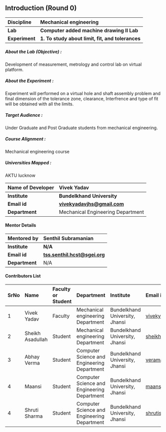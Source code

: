## Introduction (Round 0)

<b>Discipline | <b> Mechanical engineering
:--|:--|
<b> Lab | <b> Computer added machine drawing II Lab
<b> Experiment|     <b> 1. To study about limit, fit, and tolerances

<h5> About the Lab (Objective) : </h5>
 Development of measurement, metrology and control lab on virtual platform.

<h5> About the Experiment : </h5>
 Experiment will performed on a virtual hole and shaft assembly problem and final dimension of the tolerance zone, clearance, Interfrence and type of fit will be obtained with all the limits.

<h5> Target Audience : </h5>
Under Graduate and Post Graduate students from mechanical engineering.

<h5> Course Alignment : </h5>
Mechanical engineering course 

<h5> Universities Mapped : </h5>
AKTU lucknow

<b>Name of Developer | <b> Vivek Yadav
:--|:--|
<b> Institute | <b> Bundelkhand University
<b> Email id|     <b> vivekyadavjhs@gmail.com
<b> Department | Mechanical Engineering Department

#### Mentor Details

<b>Mentored by | <b> Senthil Subramanian
:--|:--|
<b> Institute | <b> N/A
<b> Email id|     <b> tss.senthil.hcst@sgei.org
<b> Department | N/A

#### Contributors List

SrNo | Name | Faculty or Student | Department| Institute | Email id
:--|:--|:--|:--|:--|:--|
1 | Vivek Yadav | Faculty | Mechanical engineering Department | Bundelkhand University, Jhansi | vivekyadavjhs@gmail.com
2 | Sheikh Asadullah | Student | Mechanical engineering Department | Bundelkhand University, Jhansi |sheikhasadullah99@gmail.com
3 | Abhay Verma | Student | Computer Science and Engineering Department | Bundelkhand University, Jhansi |veramaabhay734@gmail.com
4 | Maansi | Student | Computer Science and Engineering Department | Bundelkhand University, Jhansi |maansiverma8@gmail.com
4 | Shruti Sharma | Student | Computer Science and Engineering Department | Bundelkhand University, Jhansi |shrutisharma12feb@gmail.com
